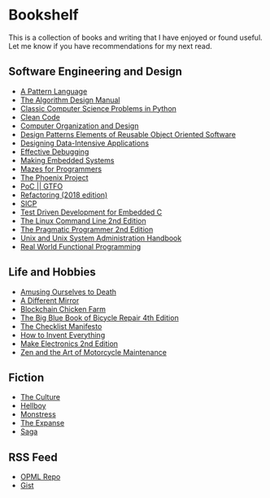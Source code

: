 <div id="root">
    <h1>Bookshelf</h1>
    <p>This is a collection of books and writing that I have enjoyed or found useful.<br>Let me know if you have
        recommendations for my next read.</p>
    <h2>Software Engineering and Design</h2>
    <ul>
        <li><a href="https://en.wikipedia.org/wiki/A_Pattern_Language">A Pattern Language</a></li>
        <li><a href="https://www.algorist.com">The Algorithm Design Manual</a></li>
        <li><a href="https://www.manning.com/books/classic-computer-science-problems-in-python">Classic Computer Science Problems in Python</a></li>
        <li><a href="https://www.pearson.com/en-us/subject-catalog/p/clean-code/P200000003481/9780136083238">Clean Code</a></li>
        <li><a href="https://dl.acm.org/citation.cfm?id=3153875">Computer Organization and Design</a></li>
        <li><a href="https://www.oreilly.com/library/view/design-patterns-elements/0201633612/">Design Patterns Elements of Reusable Object Oriented Software</a></li>
        <li><a href="https://dataintensive.net/">Designing Data-Intensive Applications</a></li>
        <li><a href="https://www.pearson.com/us/higher-education/program/Spinellis-Effective-Debugging-66-Specific-Ways-to-Debug-Software-and-Systems/PGM328356.html">Effective Debugging</a></li>
        <li><a href="https://shop.oreilly.com/product/0636920017776.do">Making Embedded Systems</a></li>
        <li><a href="https://pragprog.com/book/jbmaze/mazes-for-programmers">Mazes for Programmers</a></li>
        <li><a href="https://www.oreilly.com/library/view/the-phoenix-project/9781457191350/">The Phoenix Project</a></li>
        <li><a href="https://nostarch.com/gtfo">PoC || GTFO</a></li>
        <li><a href="https://martinfowler.com/books/refactoring.html">Refactoring (2018 edition) </a></li>
        <li><a href="https://mitpress.mit.edu/sites/default/files/sicp/index.html">SICP</a></li>
        <li><a href="https://pragprog.com/book/jgade/test-driven-development-for-embedded-c">Test Driven Development for Embedded C</a></li>
        <li><a href="https://nostarch.com/tlcl2">The Linux Command Line 2nd Edition</a></li>
        <li><a href="https://pragprog.com/book/tpp20/the-pragmatic-programmer-20th-anniversary-edition)">The Pragmatic Programmer 2nd Edition</a></li>
        <li><a href="https://www.oreilly.com/library/view/unix-and-linux/9780134278308/">Unix and Unix System Administration Handbook</a></li>
        <li><a href="https://www.manning.com/books/real-world-functional-programming">Real World Functional Programming</a></li>
    </ul>
    <h2>Life and Hobbies</h2>
    <ul>
        <li><a href="https://en.wikipedia.org/wiki/Amusing_Ourselves_to_Death">Amusing Ourselves to Death</a></li>
        <li><a href="https://en.wikipedia.org/wiki/A_Different_Mirror">A Different Mirror</a></li>
        <li><a href="https://us.macmillan.com/books/9780374538668">Blockchain Chicken Farm</a></li>
        <li><a href="https://www.parktool.com/product/big-blue-book-of-bicycle-repair-4th-edition-bbb-4">The Big Blue Book of Bicycle Repair 4th Edition</a></li>
        <li><a href="https://atulgawande.com/book/the-checklist-manifesto"/>The Checklist Manifesto</a></li>
        <li><a href="https://www.howtoinventeverything.com">How to Invent Everything</a></li>
        <li><a href="https://www.adafruit.com/product/203">Make Electronics 2nd Edition</a></li>
        <li><a href="https://en.wikipedia.org/wiki/Zen_and_the_Art_of_Motorcycle_Maintenance">Zen and the Art of Motorcycle Maintenance</a></li>
    </ul>
    <h2>Fiction</h2>
    <ul>
        <li><a href="https://en.wikipedia.org/wiki/Culture_series">The Culture</a></li>
        <li><a href="https://www.darkhorse.com/Search/Browse/Hellboy">Hellboy</a></li>
        <li><a href="https://imagecomics.com/comics/releases/monstress">Monstress</a></li>
        <li><a href="https://www.orbitbooks.net/orbit-extras/the-expanse/">The Expanse</a></li>
        <li><a href="https://imagecomics.com/comics/series/saga">Saga</a></li>
    </ul>
    <h2>RSS Feed</h2>
    <ul>
        <li><a href="https://github.com/n0mn0m/feed">OPML Repo</a></li>
        <li><a href="https://gist.github.com/n0mn0m/bf51d3c67fdadc74bcc11c822c90c382">Gist</a></li>
    </ul>
</div>
